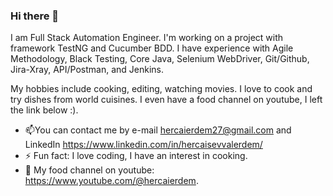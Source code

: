 ### Hi there 👋

 I am Full Stack Automation Engineer.  I'm working on a project with framework TestNG and Cucumber BDD. I have experience with Agile Methodology, Black Testing, Core Java, Selenium WebDriver, Git/Github, Jira-Xray, API/Postman, and Jenkins. 
 
My hobbies include cooking, editing, watching movies. I love to cook and try dishes from world cuisines. I even have a food channel on youtube, I left the link below :).

- 📫You can contact me by e-mail hercaierdem27@gmail.com and LinkedIn https://www.linkedin.com/in/hercaisevvalerdem/ 
- ⚡ Fun fact: I love coding, I have an interest in cooking.
- 🔭 My food channel on youtube: https://www.youtube.com/@hercaierdem.
